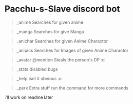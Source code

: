 # Pacchu-s-Slave discord bot


> _anime  Searches for given anime

> _manga Searches for give Manga

> _anichar Searches for given Anime Charactor

> _anipics Searches for Images of given Anime Charactor

> _avatar @mention Steals the person's DP :d

> _stats disabled bugs

> _help isnt it obvious :o

> _perk Extra stuff run the command for more commands

i'll work on readme later
